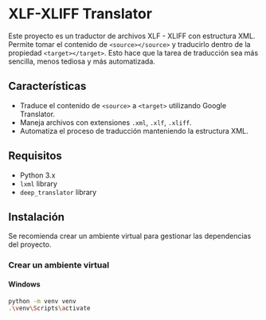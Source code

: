 # XLF-XLIFF Translator

Este proyecto es un traductor de archivos XLF - XLIFF con estructura XML. Permite tomar el contenido de `<source></source>` y traducirlo dentro de la propiedad `<target></target>`. Esto hace que la tarea de traducción sea más sencilla, menos tediosa y más automatizada.

## Características

- Traduce el contenido de `<source>` a `<target>` utilizando Google Translator.
- Maneja archivos con extensiones `.xml`, `.xlf`, `.xliff`.
- Automatiza el proceso de traducción manteniendo la estructura XML.

## Requisitos

- Python 3.x
- `lxml` library
- `deep_translator` library

## Instalación

Se recomienda crear un ambiente virtual para gestionar las dependencias del proyecto.

### Crear un ambiente virtual

#### Windows

```bash
python -m venv venv
.\venv\Scripts\activate
